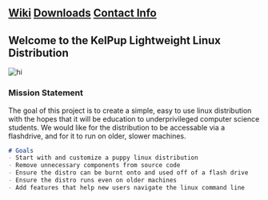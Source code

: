 [Wiki](wiki.md) [Downloads](downloads.md) [Contact Info](contact.md)
---
## Welcome to the KelPup Lightweight Linux Distribution

<img src="kelpie.jpeg" alt="hi" class="inline"/>

### Mission Statement

The goal of this project is to create a simple, easy to use linux distribution with the hopes that it will be education to underprivileged computer science students. We would like for the distribution to be accessable via a flashdrive, and for it to run on older, slower machines. 

```markdown
# Goals
- Start with and customize a puppy linux distribution
- Remove unnecessary components from source code
- Ensure the distro can be burnt onto and used off of a flash drive
- Ensure the distro runs even on older machines 
- Add features that help new users navigate the linux command line
```
